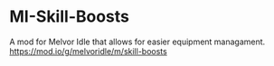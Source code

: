 # MI-Skill-Boosts
A mod for Melvor Idle that allows for easier equipment managament. https://mod.io/g/melvoridle/m/skill-boosts
